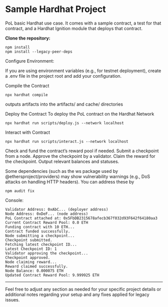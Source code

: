 # Sample Hardhat Project

PoL basic Hardhat use case. It comes with a sample contract, a test for that contract, and a Hardhat Ignition module that deploys that contract.


**Clone the repository:**

```shell
npm install
npm install --legacy-peer-deps
```
Configure Environment:

If you are using environment variables (e.g., for testnet deployment), create a .env file in the project root and add your configuration.

Compile the Contract
```shell
npx hardhat compile
```
outputs artifacts into the artifacts/ and cache/ directories

Deploy the Contract
To deploy the PoL contract on the Hardhat Network

```shell
npx hardhat run scripts/deploy.js --network localhost
```

Interact with Contract
```
npx hardhat run scripts/interact.js --network localhost
```
Check and fund the contract’s reward pool if needed.
Submit a checkpoint from a node.
Approve the checkpoint by a validator.
Claim the reward for the checkpoint.
Output relevant balances and statuses. 

Some dependencies (such as the ws package used by @ethersproject/providers) may show vulnerability warnings (e.g., DoS attacks on handling HTTP headers). You can address these by
``` shell
npm audit fix
```
Console:
```terminal
Validator Address: 0xAbC... (deployer address)
Node Address: 0xDeF... (node address)
PoL Contract attached at: 0x5FbDB2315678afecb367f032d93F642f64180aa3
Current Contract Reward Pool: 0.0 ETH
Funding contract with 10 ETH...
Contract funded successfully.
Node submitting a checkpoint...
Checkpoint submitted.
Fetching latest checkpoint ID...
Latest Checkpoint ID: 1
Validator approving the checkpoint...
Checkpoint approved.
Node claiming reward...
Reward claimed successfully.
Node Balance: 0.000075 ETH
Updated Contract Reward Pool: 9.999925 ETH

```

---

Feel free to adjust any section as needed for your specific project details or additional notes regarding your setup and any fixes applied for legacy issues.

